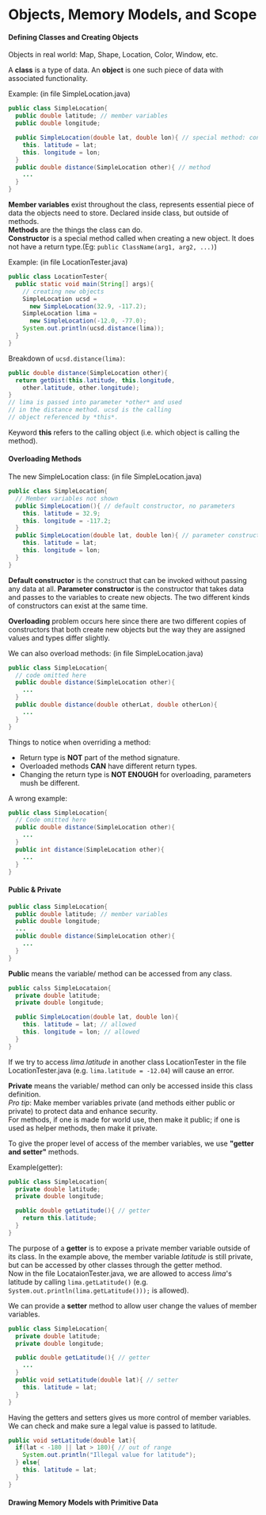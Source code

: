 # Objects, Memory Models, and Scope

#### Defining Classes and Creating Objects  
Objects in real world: Map, Shape, Location, Color, Window, etc.

A **class** is a type of data. An **object** is one such piece of data with associated functionality.

Example: (in file SimpleLocation.java)
```java
public class SimpleLocation{
  public double latitude; // member variables
  public double longitude;

  public SimpleLocation(double lat, double lon){ // special method: constructor
    this. latitude = lat;
    this. longitude = lon;
  }
  public double distance(SimpleLocation other){ // method
    ...
  }
}
```

**Member variables** exist throughout the class, represents essential piece of data the objects need to store. Declared inside class, but outside of methods.  
**Methods** are the things the class can do.  
**Constructor** is a special method called when creating a new object. It does not have a return type.(Eg: ```public ClassName(arg1, arg2, ...)```)  

Example: (in file LocationTester.java)
```java
public class LocationTester{
  public static void main(String[] args){
    // creating new objects
    SimpleLocation ucsd =  
      new SimpleLocation(32.9, -117.2);
    SimpleLocation lima =  
      new SimpleLocation(-12.0, -77.0);
    System.out.println(ucsd.distance(lima));
  }
}
```
Breakdown of ```ucsd.distance(lima)```:  
```java
public double distance(SimpleLocation other){
  return getDist(this.latitude, this.longitude,
    other.latitude, other.longitude);
}
// lima is passed into parameter *other* and used
// in the distance method. ucsd is the calling
// object referenced by *this*.
```

Keyword **this** refers to the calling object (i.e. which object is calling the method).


#### Overloading Methods  
The new SimpleLocation class: (in file SimpleLocation.java)
```java
public class SimpleLocation{
  // Member variables not shown
  public SimpleLocation(){ // default constructor, no parameters
    this. latitude = 32.9;
    this. longitude = -117.2;
  }
  public SimpleLocation(double lat, double lon){ // parameter constructor
    this. latitude = lat;
    this. longitude = lon;
  }
}
```
**Default constructor** is the construct that can be invoked without passing any data at all. **Parameter constructor** is the constructor that takes data and passes to the variables to create new objects. The two different kinds of constructors can exist at the same time.

**Overloading** problem occurs here since there are two different copies of constructors that both create new objects but the way they are assigned values and types differ slightly.

We can also overload methods: (in file SimpleLocation.java)  
```java
public class SimpleLocation{
  // code omitted here
  public double distance(SimpleLocation other){
    ...
  }
  public double distance(double otherLat, double otherLon){
    ...
  }
}
```

Things to notice when overriding a method:
- Return type is **NOT** part of the method signature.  
- Overloaded methods **CAN** have different return types.  
- Changing the return type is **NOT ENOUGH** for overloading, parameters mush be different.  

A wrong example: 
```java
public class SimpleLocation{
  // Code omitted here
  public double distance(SimpleLocation other){
    ...
  }
  public int distance(SimpleLocation other){
    ...
  }
}
```


#### Public & Private  
```java
public class SimpleLocation{
  public double latitude; // member variables
  public double longitude;
  ...
  public double distance(SimpleLocation other){
    ...
  }
}
```
**Public** means the variable/ method can be accessed from any class.

```java
public calss SimpleLocataion{
  private double latitude;
  private double longitude;

  public SimpleLocation(double lat, double lon){ 
    this. latitude = lat; // allowed
    this. longitude = lon; // allowed
  }
}
```
If we try to access *lima.latitude* in another class LocationTester in the file LocationTester.java (e.g. ```lima.latitude = -12.04```) will cause an error.

**Private** means the variable/ method can only be accessed inside this class definition.  
*Pro tip*: Make member variables private (and methods either public or private) to protect data and enhance security.  
For methods, if one is made for world use, then make it public; if one is used as helper methods, then make it private.

To give the proper level of access of the member variables, we use **"getter and setter"** methods.

Example(getter):
```java
public class SimpleLocation{
  private double latitude;
  private double longitude;

  public double getLatitude(){ // getter
    return this.latitude;
  }
}
```
The purpose of a **getter** is to expose a private member variable outside of its class. In the example above, the member variable *latitude* is still private, but can be accessed by other classes through the getter method.  
Now in the file LocataionTester.java, we are allowed to access *lima*'s latitude by calling ```lima.getLatitude()``` (e.g. ```System.out.println(lima.getLatitude()));``` is allowed).

We can provide a **setter** method to allow user change the values of member variables.  
```java
public class SimpleLocation{
  private double latitude;
  private double longitude;

  public double getLatitude(){ // getter
    ...
  }
  public void setLatitude(double lat){ // setter
    this. latitude = lat;
  }
}
```
Having the getters and setters gives us more control of member variables. We can check and make sure a legal value is passed to latitude.
```java
public void setLatitude(double lat){
  if(lat < -180 || lat > 180){ // out of range
    System.out.println("Illegal value for latitude");
  } else{
    this. latitude = lat;
  }
}
```

#### Drawing Memory Models with Primitive Data  
 
